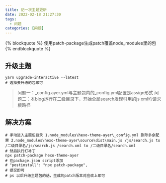 ```yaml
---
title: 记一次主题更新
date: 2022-02-18 21:27:30
tags:
  - 问题
categories: [问题]
---
```

{% blockquote %} 使用patch-package生成patch覆盖node_modules里的包 {% endblockquote %}

<!--more-->

## 升级主题

``` shell
yarn upgrade-interactive --latest
# 选择要升级的包即可
```

> 问题一：_config.ayer.yml与主题包内的_config.yml配置是assign形式
> 问题二：本blog运行在二级目录下，开始全局search发现引用的js xml均请求根路径

## 解决方案

``` shell
# 手动进入主题包目录 1.node_modules\hexo-theme-ayer\_config.yml 删除多余配置 2.node_modules\hexo-theme-ayer\source\dist\main.js /js/search.js to /二级目录名/js/search.js /search.xml to /二级目录名/search.xml
# 然后执行打补丁
npx patch-package hexo-theme-ayer
# 在package.json script添加
# "postinstall": "npx patch-package",
# 提交即可
# ps 以后升级主题包的话，生成的patch版本对应改上即可
```
